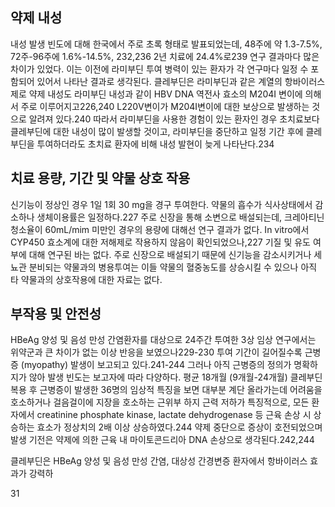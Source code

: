 ## 약제 내성
내성 발생 빈도에 대해 한국에서 주로 초록 형태로 발표되었는데, 48주에 약 1.3-7.5%, 72주-96주에 1.6%-14.5%, 232,236 2년 치료에 24.4%로239 연구 결과마다 많은 차이가 있었다. 이는 이전에 라미부딘 투여 병력이 있는 환자가 각 연구마다 일정 수 포함되어 있어서 나타난 결과로 생각된다. 클레부딘은 라미부딘과 같은 계열의 항바이러스제로 약제 내성도 라미부딘 내성과 같이 HBV DNA 역전사 효소의 M204I 변이에 의해서 주로 이루어지고226,240 L220V변이가 M204I변이에 대한 보상으로 발생하는 것으로 알려져 있다.240 따라서 라미부딘을 사용한 경험이 있는 환자인 경우 초치료보다 클레부딘에 대한 내성이 많이 발생할 것이고, 라미부딘을 중단하고 일정 기간 후에 클레부딘을 투여하더라도 초치료 환자에 비해 내성 발현이 늦게 나타난다.234

## 치료 용량, 기간 및 약물 상호 작용
신기능이 정상인 경우 1일 1회 30 mg을 경구 투여한다. 약물의 흡수가 식사상태에서 감소하나 생체이용률은 일정하다.227
주로 신장을 통해 소변으로 배설되는데, 크레아티닌 청소율이 60mL/mim 미만인 경우의 용량에 대해선 연구 결과가 없다. In vitro에서 CYP450 효소계에 대한 저해제로 작용하지 않음이 확인되었으나,227 기질 및 유도 여부에 대해 연구된 바는 없다. 주로 신장으로 배설되기 때문에 신기능을 감소시키거나 세뇨관 분비되는 약물과의 병용투여는 이들 약물의 혈중농도를 상승시킬 수 있으나 아직 타 약물과의 상호작용에 대한 자료는 없다.

## 부작용 및 안전성
HBeAg 양성 및 음성 만성 간염환자를 대상으로 24주간 투여한 3상 임상 연구에서는 위약군과 큰 차이가 없는 이상 반응을 보였으나229-230 투여 기간이 길어질수록 근병증 (myopathy) 발생이 보고되고 있다.241-244 그러나 아직 근병증의 정의가 명확하지가 않아 발생 빈도는 보고자에 따라 다양하다. 평균 18개월 (9개월-24개월) 클레부딘 복용 후 근병증이 발생한 36명의 임상적 특징을 보면 대부분 계단 올라가는데 어려움을 호소하거나 걸음걸이에 지장을 호소하는 근위부 하지 근력 저하가 특징적으로, 모든 환자에서 creatinine phosphate kinase, lactate dehydrogenase 등 근육 손상 시 상승하는 효소가 정상치의 2배 이상 상승하였다.244 약제 중단으로 증상이 호전되었으며 발생 기전은 약제에 의한 근육 내 마이토콘드리아 DNA 손상으로 생각된다.242,244

클레부딘은 HBeAg 양성 및 음성 만성 간염, 대상성 간경변증 환자에서 항바이러스 효과가 강력하

<PAGE>31